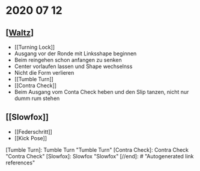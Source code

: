 # 2020 07 12

## [[Waltz]]

- [[Turning Lock]]
- Ausgang vor der Ronde mit Linksshape beginnen
- Beim reingehen schon anfangen zu senken
- Center vorlaufen lassen und Shape wechselnss
- Nicht die Form verlieren
- [[Tumble Turn]]
- [[Contra Check]]
- Beim Ausgang vom Conta Check heben und den Slip tanzen, nicht nur dumm rum stehen

## [[Slowfox]]

- [[Federschritt]]
- [[Kick Pose]]

[//begin]: # "Autogenerated link references for markdown compatibility"
[Waltz]: Waltz "Waltz"
[Tumble Turn]: Tumble Turn "Tumble Turn"
[Contra Check]: Contra Check "Contra Check"
[Slowfox]: Slowfox "Slowfox"
[//end]: # "Autogenerated link references"
